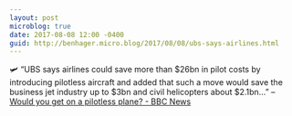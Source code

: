 ```yaml
---
layout: post
microblog: true
date: 2017-08-08 12:00 -0400
guid: http://benhager.micro.blog/2017/08/08/ubs-says-airlines.html
---
```

🛩 “UBS says airlines could save more than $26bn in pilot costs by introducing pilotless aircraft and added that such a move would save the business jet industry up to $3bn and civil helicopters about $2.1bn…” – [Would you get on a pilotless plane? - BBC News](http://www.bbc.com/news/business-40860911)
